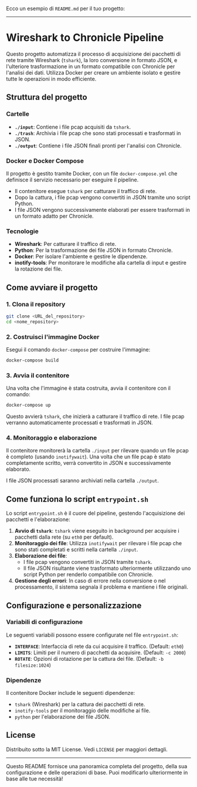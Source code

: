 Ecco un esempio di `README.md` per il tuo progetto:

---

# Wireshark to Chronicle Pipeline

Questo progetto automatizza il processo di acquisizione dei pacchetti di rete tramite Wireshark (`tshark`), la loro conversione in formato JSON, e l'ulteriore trasformazione in un formato compatibile con Chronicle per l'analisi dei dati. Utilizza Docker per creare un ambiente isolato e gestire tutte le operazioni in modo efficiente.

## Struttura del progetto

### Cartelle

- **`./input`**: Contiene i file pcap acquisiti da `tshark`.
- **`./trash`**: Archivia i file pcap che sono stati processati e trasformati in JSON.
- **`./output`**: Contiene i file JSON finali pronti per l'analisi con Chronicle.

### Docker e Docker Compose

Il progetto è gestito tramite Docker, con un file `docker-compose.yml` che definisce il servizio necessario per eseguire il pipeline.

- Il contenitore esegue `tshark` per catturare il traffico di rete.
- Dopo la cattura, i file pcap vengono convertiti in JSON tramite uno script Python.
- I file JSON vengono successivamente elaborati per essere trasformati in un formato adatto per Chronicle.

### Tecnologie

- **Wireshark**: Per catturare il traffico di rete.
- **Python**: Per la trasformazione dei file JSON in formato Chronicle.
- **Docker**: Per isolare l'ambiente e gestire le dipendenze.
- **inotify-tools**: Per monitorare le modifiche alla cartella di input e gestire la rotazione dei file.

## Come avviare il progetto

### 1. Clona il repository

```bash
git clone <URL_del_repository>
cd <nome_repository>
```

### 2. Costruisci l'immagine Docker

Esegui il comando `docker-compose` per costruire l'immagine:

```bash
docker-compose build
```

### 3. Avvia il contenitore

Una volta che l'immagine è stata costruita, avvia il contenitore con il comando:

```bash
docker-compose up
```

Questo avvierà `tshark`, che inizierà a catturare il traffico di rete. I file pcap verranno automaticamente processati e trasformati in JSON.

### 4. Monitoraggio e elaborazione

Il contenitore monitorerà la cartella `./input` per rilevare quando un file pcap è completo (usando `inotifywait`). Una volta che un file pcap è stato completamente scritto, verrà convertito in JSON e successivamente elaborato.

I file JSON processati saranno archiviati nella cartella `./output`.

## Come funziona lo script `entrypoint.sh`

Lo script `entrypoint.sh` è il cuore del pipeline, gestendo l'acquisizione dei pacchetti e l'elaborazione:

1. **Avvio di `tshark`**: `tshark` viene eseguito in background per acquisire i pacchetti dalla rete (su `eth0` per default).
2. **Monitoraggio dei file**: Utilizza `inotifywait` per rilevare i file pcap che sono stati completati e scritti nella cartella `./input`.
3. **Elaborazione dei file**:
   - I file pcap vengono convertiti in JSON tramite `tshark`.
   - Il file JSON risultante viene trasformato ulteriormente utilizzando uno script Python per renderlo compatibile con Chronicle.
4. **Gestione degli errori**: In caso di errore nella conversione o nel processamento, il sistema segnala il problema e mantiene i file originali.

## Configurazione e personalizzazione

### Variabili di configurazione

Le seguenti variabili possono essere configurate nel file `entrypoint.sh`:

- **`INTERFACE`**: Interfaccia di rete da cui acquisire il traffico. (Default: `eth0`)
- **`LIMITS`**: Limiti per il numero di pacchetti da acquisire. (Default: `-c 2000`)
- **`ROTATE`**: Opzioni di rotazione per la cattura dei file. (Default: `-b filesize:1024`)

### Dipendenze

Il contenitore Docker include le seguenti dipendenze:

- `tshark` (Wireshark) per la cattura dei pacchetti di rete.
- `inotify-tools` per il monitoraggio delle modifiche ai file.
- `python` per l'elaborazione dei file JSON.

## License

Distribuito sotto la MIT License. Vedi `LICENSE` per maggiori dettagli.

---

Questo README fornisce una panoramica completa del progetto, della sua configurazione e delle operazioni di base. Puoi modificarlo ulteriormente in base alle tue necessità!